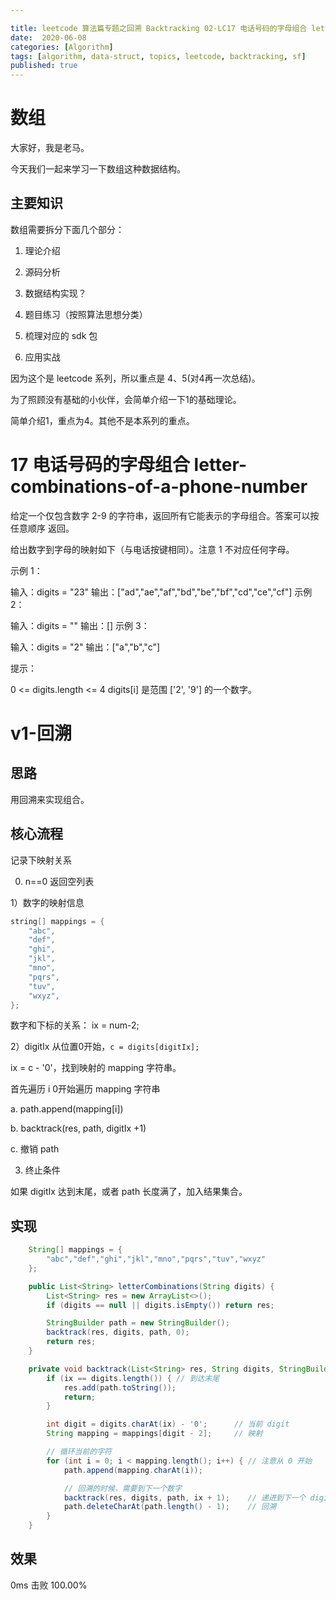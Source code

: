 ```yaml
---

title: leetcode 算法篇专题之回溯 Backtracking 02-LC17 电话号码的字母组合 letter-combinations-of-a-phone-number
date:  2020-06-08
categories: [Algorithm]
tags: [algorithm, data-struct, topics, leetcode, backtracking, sf]
published: true
---
```



# 数组

大家好，我是老马。

今天我们一起来学习一下数组这种数据结构。

## 主要知识

数组需要拆分下面几个部分：

1. 理论介绍

2. 源码分析

3. 数据结构实现？

4. 题目练习（按照算法思想分类）

5. 梳理对应的 sdk 包

6. 应用实战

因为这个是 leetcode 系列，所以重点是 4、5(对4再一次总结)。

为了照顾没有基础的小伙伴，会简单介绍一下1的基础理论。

简单介绍1，重点为4。其他不是本系列的重点。

# 17 电话号码的字母组合 letter-combinations-of-a-phone-number

给定一个仅包含数字 2-9 的字符串，返回所有它能表示的字母组合。答案可以按 任意顺序 返回。

给出数字到字母的映射如下（与电话按键相同）。注意 1 不对应任何字母。

示例 1：

输入：digits = "23"
输出：["ad","ae","af","bd","be","bf","cd","ce","cf"]
示例 2：

输入：digits = ""
输出：[]
示例 3：

输入：digits = "2"
输出：["a","b","c"]
 

提示：

0 <= digits.length <= 4
digits[i] 是范围 ['2', '9'] 的一个数字。

# v1-回溯

## 思路

用回溯来实现组合。

## 核心流程

记录下映射关系

0)  n==0 返回空列表

1）数字的映射信息

```java
string[] mappings = {
    "abc",
    "def",
    "ghi",
    "jkl",
    "mno",
    "pqrs",
    "tuv",
    "wxyz",
};
```

数字和下标的关系： ix = num-2;   

2）digitIx 从位置0开始，`c = digits[digitIx];`

ix = c - '0'，找到映射的 mapping 字符串。

首先遍历 i 0开始遍历 mapping 字符串

a. path.append(mapping[i])

b. backtrack(res, path, digitIx +1)

c. 撤销 path

3) 终止条件

如果 digitIx 达到末尾，或者 path 长度满了，加入结果集合。

## 实现

```java
    String[] mappings = {
        "abc","def","ghi","jkl","mno","pqrs","tuv","wxyz"
    };

    public List<String> letterCombinations(String digits) {
        List<String> res = new ArrayList<>();
        if (digits == null || digits.isEmpty()) return res;

        StringBuilder path = new StringBuilder();
        backtrack(res, digits, path, 0);
        return res;
    }

    private void backtrack(List<String> res, String digits, StringBuilder path, int ix) {
        if (ix == digits.length()) { // 到达末尾
            res.add(path.toString());
            return;
        }

        int digit = digits.charAt(ix) - '0';      // 当前 digit
        String mapping = mappings[digit - 2];     // 映射

        // 循环当前的字符
        for (int i = 0; i < mapping.length(); i++) { // 注意从 0 开始
            path.append(mapping.charAt(i));

            // 回溯的时候，需要到下一个数字
            backtrack(res, digits, path, ix + 1);    // 递进到下一个 digit
            path.deleteCharAt(path.length() - 1);    // 回溯
        }
    }
```

## 效果

0ms 击败 100.00%

